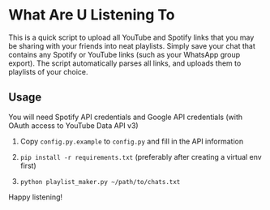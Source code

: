 # What Are U Listening To

This is a quick script to upload all YouTube and Spotify links that you may be sharing with your friends into neat playlists. Simply save your chat that contains any Spotify or YouTube links (such as your WhatsApp group export). The script automatically parses all links, and uploads them to playlists of your choice.

## Usage

You will need Spotify API credentials and Google API credentials (with OAuth access to YouTube Data API v3)

1. Copy `config.py.example` to `config.py` and fill in the API information

2. `pip install -r requirements.txt` (preferably after creating a virtual env first)

3. `python playlist_maker.py ~/path/to/chats.txt`

Happy listening!
